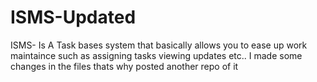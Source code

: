 # ISMS-Updated
ISMS- Is A Task bases system that basically allows you to ease up work maintaince such as assigning tasks viewing updates etc.. I made some changes in the files thats why posted another repo of it 
